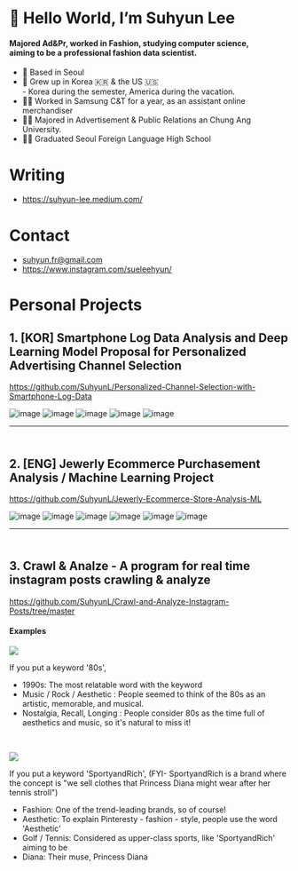 # 👋 Hello World, I’m Suhyun Lee
#### Majored Ad&Pr, worked in Fashion, studying computer science, <br/>aiming to be a professional fashion data scientist.

- 🏡 Based in Seoul
- 🧒 Grew up in Korea 🇰🇷 & the US 🇺🇸 <br/>- Korea during the semester, America during the vacation.
- 🤵‍♀️ Worked in Samsung C&T for a year, as an assistant online merchandiser
- 👩‍🎓 Majored in Advertisement & Public Relations an Chung Ang University.
- 👩‍🎓 Graduated Seoul Foreign Language High School

# Writing
- https://suhyun-lee.medium.com/

# Contact
- suhyun.fr@gmail.com
- https://www.instagram.com/sueleehyun/


# Personal Projects
## **1. [KOR] Smartphone Log Data Analysis and Deep Learning Model Proposal for Personalized Advertising Channel Selection**<br/>
https://github.com/SuhyunL/Personalized-Channel-Selection-with-Smartphone-Log-Data

![image](https://user-images.githubusercontent.com/75061420/121827545-6c3f2c80-ccf7-11eb-8b87-038bf2d680be.png)
![image](https://user-images.githubusercontent.com/75061420/121827555-719c7700-ccf7-11eb-8f51-aa52f4b6ab58.png)
![image](https://user-images.githubusercontent.com/75061420/121827625-b45e4f00-ccf7-11eb-94a1-9b61bbf2ea46.png)
![image](https://user-images.githubusercontent.com/75061420/121827597-9db7f800-ccf7-11eb-97d2-c2a980ba2d33.png)
![image](https://user-images.githubusercontent.com/75061420/121827726-0c955100-ccf8-11eb-9751-f11212a06824.png)
<br/>

*****    


## <br/>**2. [ENG] Jewerly Ecommerce Purchasement Analysis / Machine Learning Project**
https://github.com/SuhyunL/Jewerly-Ecommerce-Store-Analysis-ML

![image](https://user-images.githubusercontent.com/75061420/121826612-955dbe00-ccf3-11eb-8e28-e94c6a2b2eb4.png)
![image](https://user-images.githubusercontent.com/75061420/121826644-c1793f00-ccf3-11eb-9c58-70bd50395d30.png)
![image](https://user-images.githubusercontent.com/75061420/121826670-ea013900-ccf3-11eb-95f4-1a465ac47301.png)
![image](https://user-images.githubusercontent.com/75061420/121826659-d3f37880-ccf3-11eb-8b6f-ca64bb005ee1.png)
![image](https://user-images.githubusercontent.com/75061420/121827745-30589700-ccf8-11eb-93c7-a44e23577f0e.png)
![image](https://user-images.githubusercontent.com/75061420/121826681-000ef980-ccf4-11eb-8e79-c355c7791089.png)


*****    


## <br/>**3. Crawl & Analze - A program for real time instagram posts crawling & analyze**
https://github.com/SuhyunL/Crawl-and-Analyze-Instagram-Posts/tree/master

#### Examples
![](https://imgur.com/fqJji2o.gif)

If you put a keyword '80s',
- 1990s: The most relatable word with the keyword
- Music / Rock / Aesthetic : People seemed to think of the 80s as an artistic, memorable, and musical.
- Nostalgia, Recall, Longing : People consider 80s as the time full of aesthetics and music, so it's natural to miss it!

<br/>

![](https://imgur.com/fImRkEz.gif)

If you put a keyword 'SportyandRich', (FYI- SportyandRich is a brand where the concept is "we sell clothes that Princess Diana might wear after her tennis stroll")
- Fashion: One of the trend-leading brands, so of course!
- Aesthetic: To explain Pinteresty - fashion - style, people use the word 'Aesthetic'
- Golf / Tennis: Considered as upper-class sports, like 'SportyandRich' aiming to be
- Diana: Their muse, Princess Diana



<!---
SuhyunL/SuhyunL is a ✨ special ✨ repository because its `README.md` (this file) appears on your GitHub profile.
You can click the Preview link to take a look at your changes.
--->
